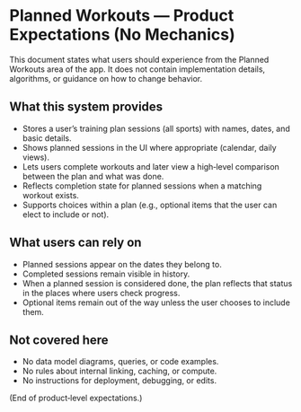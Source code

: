 # Planned Workouts — Product Expectations (No Mechanics)

This document states what users should experience from the Planned Workouts area of the app. It does not contain implementation details, algorithms, or guidance on how to change behavior.

## What this system provides
- Stores a user’s training plan sessions (all sports) with names, dates, and basic details.
- Shows planned sessions in the UI where appropriate (calendar, daily views).
- Lets users complete workouts and later view a high‑level comparison between the plan and what was done.
- Reflects completion state for planned sessions when a matching workout exists.
- Supports choices within a plan (e.g., optional items that the user can elect to include or not).

## What users can rely on
- Planned sessions appear on the dates they belong to.
- Completed sessions remain visible in history.
- When a planned session is considered done, the plan reflects that status in the places where users check progress.
- Optional items remain out of the way unless the user chooses to include them.

## Not covered here
- No data model diagrams, queries, or code examples.
- No rules about internal linking, caching, or compute.
- No instructions for deployment, debugging, or edits.

(End of product‑level expectations.)
